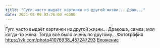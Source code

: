 ```yaml
---
title: "Гугл часто выдаёт картинки из другой жизни... Драк..."
date: 2021-03-09 02:26:00 +0300
---
```


Гугл часто выдаёт картинки из другой жизни... Дракоша, самка, моя когда-то жена. Тогда всё было очень по другому...
Фотография
<a class="vk-attach" href="https://vk.com/photo41076938_457247293">https://vk.com/photo41076938_457247293</a>
<a class="vk-attach" href="https://vk.com/photo41076938_457247293">Вложение</a>
